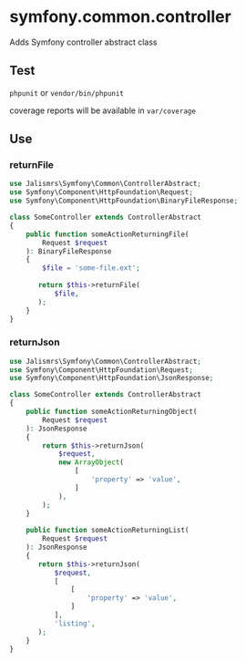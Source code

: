# symfony.common.controller

Adds Symfony controller abstract class

## Test

`phpunit` or `vendor/bin/phpunit`

coverage reports will be available in `var/coverage`

## Use

### returnFile
```php
use Jalismrs\Symfony\Common\ControllerAbstract;
use Symfony\Component\HttpFoundation\Request;
use Symfony\Component\HttpFoundation\BinaryFileResponse;

class SomeController extends ControllerAbstract
{
    public function someActionReturningFile(
        Request $request
    ): BinaryFileResponse
    {
        $file = 'some-file.ext';
    
       return $this->returnFile(
           $file,
       );
    }
}
```

### returnJson
```php
use Jalismrs\Symfony\Common\ControllerAbstract;
use Symfony\Component\HttpFoundation\Request;
use Symfony\Component\HttpFoundation\JsonResponse;

class SomeController extends ControllerAbstract
{
    public function someActionReturningObject(
        Request $request
    ): JsonResponse
    {
        return $this->returnJson(
            $request,
            new ArrayObject(
                [
                    'property' => 'value',
                ]
            ),
        );
    }
    
    public function someActionReturningList(
        Request $request
    ): JsonResponse
    {
       return $this->returnJson(
           $request,
           [
               [
                   'property' => 'value',
               ]
           ],
           'listing',
       );
    }
}
```
